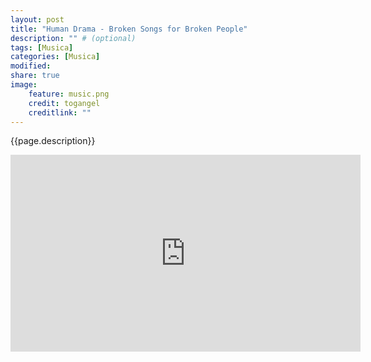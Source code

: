 ```yaml
---
layout: post
title: "Human Drama - Broken Songs for Broken People"
description: "" # (optional)
tags: [Musica]
categories: [Musica]
modified:
share: true
image:
    feature: music.png
    credit: togangel
    creditlink: ""
---
```


<style>
  img
  {
    display: block;
    float: none;
    margin-left: auto;
    margin-right: auto;
  }
</style>
{{page.description}}
<!--more-->

<iframe width="560" height="315" src="https://www.youtube-nocookie.com/embed/F-2FteqCNiM?controls=0" frameborder="0" allow="accelerometer; autoplay; encrypted-media; gyroscope; picture-in-picture" allowfullscreen></iframe>


